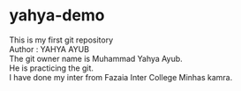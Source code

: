 # yahya-demo
This is my first git repository
<br>
Author : YAHYA AYUB
<br>
The git owner name is Muhammad Yahya Ayub. 
<br>
He is practicing the git. 
<br>
I have done my inter from Fazaia Inter College Minhas kamra.